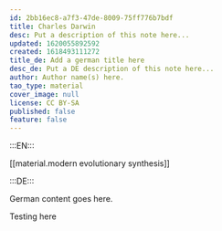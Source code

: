 ```yaml
---
id: 2bb16ec8-a7f3-47de-8009-75ff776b7bdf
title: Charles Darwin
desc: Put a description of this note here...
updated: 1620055892592
created: 1618493111272
title_de: Add a german title here
desc_de: Put a DE description of this note here...
author: Author name(s) here.
tao_type: material
cover_image: null
license: CC BY-SA
published: false
feature: false
---
```


:::EN:::

[[material.modern evolutionary synthesis]]

:::DE:::

German content goes here.

Testing here
